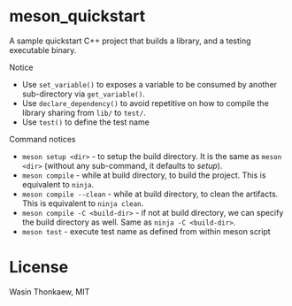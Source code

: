 # meson_quickstart

A sample quickstart C++ project that builds a library, and a testing executable binary.

Notice
* Use `set_variable()` to exposes a variable to be consumed by another sub-directory via `get_variable()`.
* Use `declare_dependency()` to avoid repetitive on how to compile the library sharing from `lib/` to `test/`.
* Use `test()` to define the test name

Command notices
* `meson setup <dir>` - to setup the build directory. It is the same as `meson <dir>` (without any sub-command, it defaults to _setup_).
* `meson compile` - while at build directory, to build the project. This is equivalent to `ninja`.
* `meson compile --clean` - while at build directory, to clean the artifacts. This is equivalent to `ninja clean`.
* `meson compile -C <build-dir>` - if not at build directory, we can specify the build directory as well. Same as `ninja -C <build-dir>`.
* `meson test` - execute test name as defined from within meson script

# License
Wasin Thonkaew, MIT
